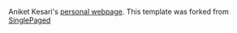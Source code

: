 Aniket Kesari's [personal webpage](https://akesari12.github.io/). This template was forked from [SinglePaged](http://t413.com/SinglePaged)